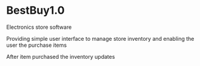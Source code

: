 # BestBuy1.0
Electronics store software

Providing simple user interface to manage store inventory and enabling the user the purchase items

After item purchased the inventory updates 
